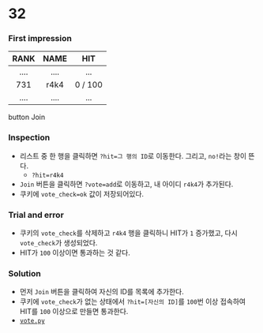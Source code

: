 # 32

### First impression
| RANK | NAME | HIT |
|:----:|:----:|:---:|
| .... | .... | ... |
| 731  | r4k4 | 0 / 100 |
| .... | .... | ... |

button Join

### Inspection
* 리스트 중 한 행을 클릭하면 `?hit=그 행의 ID`로 이동한다. 그리고, `no!`라는 창이 뜬다.
	- `?hit=r4k4`
* `Join` 버튼을 클릭하면 `?vote=add`로 이동하고, 내 아이디 `r4k4`가 추가된다.
* 쿠키에 `vote_check=ok` 값이 저장되어있다.

### Trial and error
* 쿠키의 `vote_check`를 삭제하고 `r4k4` 행을 클릭하니 HIT가 `1` 증가했고, 다시 `vote_check`가 생성되었다.
* HIT가 `100` 이상이면 통과하는 것 같다.

### Solution
* 먼저 `Join` 버튼을 클릭하여 자신의 ID를 목록에 추가한다.
* 쿠키에 `vote_check`가 없는 상태에서 `?hit=[자신의 ID]`를 `100`번 이상 접속하여 HIT를 `100` 이상으로 만들면 통과한다.
* [`vote.py`](./vote.py)